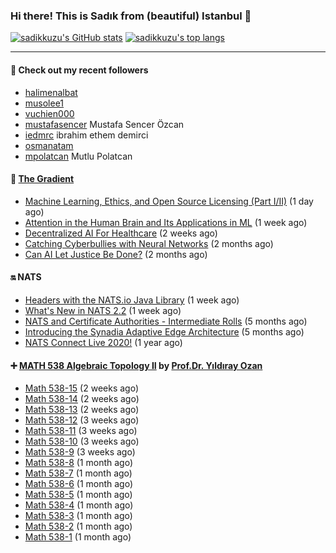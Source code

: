 ### Hi there! This is Sadık from (beautiful) Istanbul 👋

[![sadikkuzu's GitHub stats](https://github-readme-stats.vercel.app/api?username=sadikkuzu&show_icons=true&theme=dark&hide=stars&hide_title=true)](https://github.com/sadikkuzu)
[![sadikkuzu's top langs](https://github-readme-stats.vercel.app/api/top-langs/?username=sadikkuzu&langs_count=6&layout=compact&theme=dark&hide_title=true)](https://github.com/sadikkuzu)

---

#### 🔭 Check out my recent followers

- [halimenalbat](https://github.com/halimenalbat) 
- [musolee1](https://github.com/musolee1) 
- [vuchien000](https://github.com/vuchien000) 
- [mustafasencer](https://github.com/mustafasencer) Mustafa Sencer Özcan
- [iedmrc](https://github.com/iedmrc) ibrahim ethem demirci
- [osmanatam](https://github.com/osmanatam) 
- [mpolatcan](https://github.com/mpolatcan) Mutlu Polatcan


#### 🔻 [The Gradient](https://thegradient.pub)

- [Machine Learning, Ethics, and Open Source Licensing (Part I/II)](https://thegradient.pub/machine-learning-ethics-and-open-source-licensing/) (1 day ago)
- [Attention in the Human Brain and Its Applications in ML](https://thegradient.pub/attention-in-human-brain-and-its-applications-in-ml/) (1 week ago)
- [Decentralized AI For Healthcare](https://thegradient.pub/decentralized-ai-for-healthcare/) (2 weeks ago)
- [Catching Cyberbullies with Neural Networks](https://thegradient.pub/catching-cyberbullies-with-neural-networks/) (2 months ago)
- [Can AI Let Justice Be Done?](https://thegradient.pub/robot-judges/) (2 months ago)


#### 🔛 NATS

- [Headers with the NATS.io Java Library](https://nats.io/blog/headers-java-client/) (1 week ago)
- [What&#39;s New in NATS 2.2](https://nats.io/blog/nats-whats-new-22/) (1 week ago)
- [NATS and Certificate Authorities - Intermediate Rolls](https://nats.io/blog/nats-blogpost-ca/) (5 months ago)
- [Introducing the Synadia Adaptive Edge Architecture](https://nats.io/blog/synadia-adaptive-edge/) (5 months ago)
- [NATS Connect Live 2020!](https://nats.io/blog/nats-connect-live-2020/) (1 year ago)


#### ➕ [MATH 538 Algebraic Topology II](https://www.youtube.com/playlist?list=PLBMmiR8tC9UmP3YhW1R2tNSqTCpq-kaDh) by [Prof.Dr. Yıldıray Ozan](http://users.metu.edu.tr/ozan/indexEng.html)

- [Math 538-15](https://www.youtube.com/watch?v=yYKRWqFoEAA) (2 weeks ago)
- [Math 538-14](https://www.youtube.com/watch?v=F-nlSTM2rbk) (2 weeks ago)
- [Math 538-13](https://www.youtube.com/watch?v=iy_J8-IdNTc) (2 weeks ago)
- [Math 538-12](https://www.youtube.com/watch?v=Fr7bi_ErYOg) (3 weeks ago)
- [Math 538-11](https://www.youtube.com/watch?v=YkpWe1fjOX8) (3 weeks ago)
- [Math 538-10](https://www.youtube.com/watch?v=6uHBO7i_Rac) (3 weeks ago)
- [Math 538-9](https://www.youtube.com/watch?v=ufL4DoyVKg4) (3 weeks ago)
- [Math 538-8](https://www.youtube.com/watch?v=e5yO7Dh6e70) (1 month ago)
- [Math 538-7](https://www.youtube.com/watch?v=4H4QaPwjb7o) (1 month ago)
- [Math 538-6](https://www.youtube.com/watch?v=zQ--uRnYu7o) (1 month ago)
- [Math 538-5](https://www.youtube.com/watch?v=S4e5jGol5Nk) (1 month ago)
- [Math 538-4](https://www.youtube.com/watch?v=IhmA_gXjPVc) (1 month ago)
- [Math 538-3](https://www.youtube.com/watch?v=ouhicmNal20) (1 month ago)
- [Math 538-2](https://www.youtube.com/watch?v=xqBTFQDlWQE) (1 month ago)
- [Math 538-1](https://www.youtube.com/watch?v=pUcb8QkYp7E) (1 month ago)



